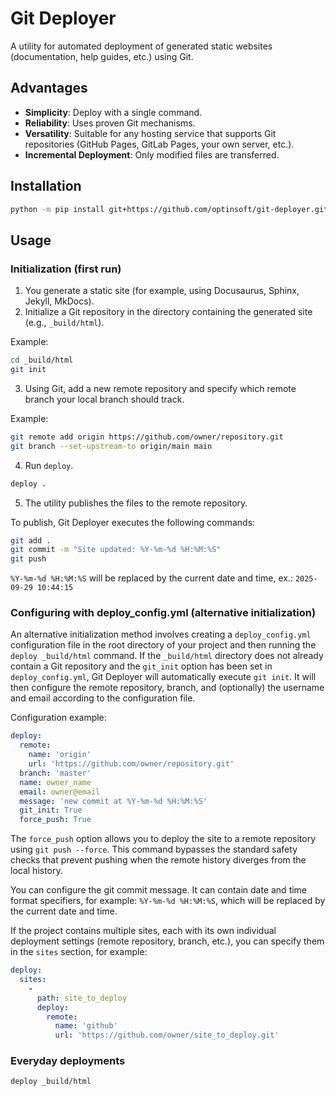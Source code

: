 # Git Deployer

A utility for automated deployment of generated static websites (documentation, help guides, etc.) using Git.

## Advantages

- **Simplicity**: Deploy with a single command.
- **Reliability**: Uses proven Git mechanisms.
- **Versatility**: Suitable for any hosting service that supports Git repositories (GitHub Pages, GitLab Pages, your own server, etc.).
- **Incremental Deployment**: Only modified files are transferred.

## Installation

```bash
python -m pip install git+https://github.com/optinsoft/git-deployer.git
```

## Usage

### Initialization (first run)

1. You generate a static site (for example, using Docusaurus, Sphinx, Jekyll, MkDocs).
2. Initialize a Git repository in the directory containing the generated site (e.g., `_build/html`).

Example:

```bash
cd _build/html
git init
```

3. Using Git, add a new remote repository and specify which remote branch your local branch should track.

Example:

```bash
git remote add origin https://github.com/owner/repository.git 
git branch --set-upstream-to origin/main main
```

4. Run `deploy`.

```bash
deploy .
```

5. The utility publishes the files to the remote repository.

To publish, Git Deployer executes the following commands:

```bash
git add .
git commit -m "Site updated: %Y-%m-%d %H:%M:%S"
git push
```

`%Y-%m-%d %H:%M:%S` will be replaced by the current date and time, ex.: `2025-09-29 10:44:15`

### Configuring with deploy_config.yml (alternative initialization)

An alternative initialization method involves creating a `deploy_config.yml` configuration file in the root directory of your project and then running the `deploy _build/html` command. If the `_build/html` directory does not already contain a Git repository and the `git_init` option has been set in `deploy_config.yml`, Git Deployer will automatically execute `git init`. It will then configure the remote repository, branch, and (optionally) the username and email according to the configuration file.

Configuration example:

```yaml
deploy:
  remote:
    name: 'origin' 
    url: 'https://github.com/owner/repository.git'
  branch: 'master'
  name: owner_name
  email: owner@email
  message: 'new commit at %Y-%m-%d %H:%M:%S'
  git_init: True
  force_push: True
```

The `force_push` option allows you to deploy the site to a remote repository using `git push --force`. This command bypasses the standard safety checks that prevent pushing when the remote history diverges from the local history.

You can configure the git commit message. It can contain date and time format specifiers, for example: `%Y-%m-%d %H:%M:%S`, which will be replaced by the current date and time.

If the project contains multiple sites, each with its own individual deployment settings (remote repository, branch, etc.), you can specify them in the `sites` section, for example:

```yaml
deploy:
  sites:
    -
      path: site_to_deploy
      deploy:
        remote:
          name: 'github'
          url: 'https://github.com/owner/site_to_deploy.git'
```

### Everyday deployments

```bash
deploy _build/html
```
